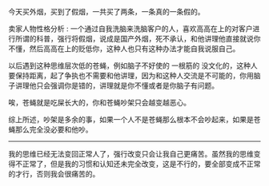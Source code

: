 今天买外烟，买到了假烟，一共买了两条，一条真的一条假的。

卖家人物性格分析 : 一个通过自我洗脑来洗脑客户的人，喜欢高高在上的对客户进行所谓的科普，强行将假烟，说成是国产外烟，死不承认，和他讲理他直接就说你不懂，然后高高在上的贬低你，这种人也只有这种办法才能自我说服自己。

以后遇到这种思维层次低的苍蝇，例如脑子不好使的 一根筋的 没文化的，这种人要保持距离，起了争执也不需要和他讲理，因为和这种人交流是不可能的，你用脑子讲理他只会强调你是错的，讲理就是你不懂或者是你脑子有问题。

唉，苍蝇就是吃屎长大的，你和苍蝇吵架只会越变越恶心。

综上所述，吵架是多余的事，如果一个人不是苍蝇那么根本不会吵起来，如果是苍蝇那么完全没必要和他吵。

---
我的思维已经无法变回正常人了，强行改变只会让我自己更痛苦。虽然我的思维变得不正常了，但是我的习惯和认知还未完全改变，这是不行的，要全部变成不正常的才行，否则我会很痛苦的。
